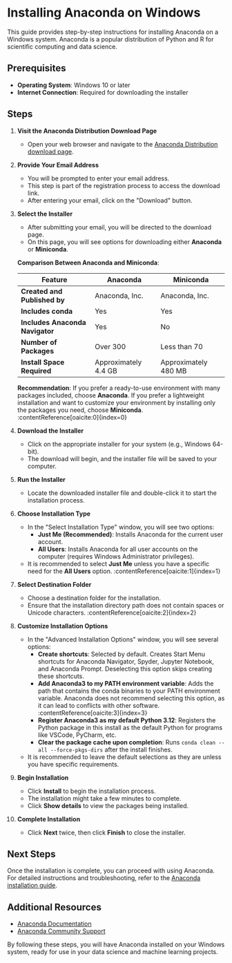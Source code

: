 # Installing Anaconda on Windows

This guide provides step-by-step instructions for installing Anaconda on a Windows system. Anaconda is a popular distribution of Python and R for scientific computing and data science.

## Prerequisites

- **Operating System**: Windows 10 or later
- **Internet Connection**: Required for downloading the installer

## Steps

1. **Visit the Anaconda Distribution Download Page**

   - Open your web browser and navigate to the [Anaconda Distribution download page](https://www.anaconda.com/download).

2. **Provide Your Email Address**

   - You will be prompted to enter your email address.
   - This step is part of the registration process to access the download link.
   - After entering your email, click on the "Download" button.

3. **Select the Installer**

   - After submitting your email, you will be directed to the download page.
   - On this page, you will see options for downloading either **Anaconda** or **Miniconda**.

   **Comparison Between Anaconda and Miniconda**:

   | Feature                | Anaconda                                                                 | Miniconda                                                                 |
   |------------------------|--------------------------------------------------------------------------|--------------------------------------------------------------------------|
   | **Created and Published by** | Anaconda, Inc.                                                          | Anaconda, Inc.                                                          |
   | **Includes conda**      | Yes                                                                      | Yes                                                                      |
   | **Includes Anaconda Navigator** | Yes                                                                      | No                                                                       |
   | **Number of Packages**  | Over 300                                                                 | Less than 70                                                              |
   | **Install Space Required** | Approximately 4.4 GB                                                     | Approximately 480 MB                                                     |

   **Recommendation**: If you prefer a ready-to-use environment with many packages included, choose **Anaconda**. If you prefer a lightweight installation and want to customize your environment by installing only the packages you need, choose **Miniconda**. :contentReference[oaicite:0]{index=0}

4. **Download the Installer**

   - Click on the appropriate installer for your system (e.g., Windows 64-bit).
   - The download will begin, and the installer file will be saved to your computer.

5. **Run the Installer**

   - Locate the downloaded installer file and double-click it to start the installation process.

6. **Choose Installation Type**

   - In the "Select Installation Type" window, you will see two options:
     - **Just Me (Recommended)**: Installs Anaconda for the current user account.
     - **All Users**: Installs Anaconda for all user accounts on the computer (requires Windows Administrator privileges).
   - It is recommended to select **Just Me** unless you have a specific need for the **All Users** option. :contentReference[oaicite:1]{index=1}

7. **Select Destination Folder**

   - Choose a destination folder for the installation.
   - Ensure that the installation directory path does not contain spaces or Unicode characters. :contentReference[oaicite:2]{index=2}

8. **Customize Installation Options**

   - In the "Advanced Installation Options" window, you will see several options:
     - **Create shortcuts**: Selected by default. Creates Start Menu shortcuts for Anaconda Navigator, Spyder, Jupyter Notebook, and Anaconda Prompt. Deselecting this option skips creating these shortcuts.
     - **Add Anaconda3 to my PATH environment variable**: Adds the path that contains the conda binaries to your PATH environment variable. Anaconda does not recommend selecting this option, as it can lead to conflicts with other software. :contentReference[oaicite:3]{index=3}
     - **Register Anaconda3 as my default Python 3.12**: Registers the Python package in this install as the default Python for programs like VSCode, PyCharm, etc.
     - **Clear the package cache upon completion**: Runs `conda clean --all --force-pkgs-dirs` after the install finishes.
   - It is recommended to leave the default selections as they are unless you have specific requirements.

9. **Begin Installation**

   - Click **Install** to begin the installation process.
   - The installation might take a few minutes to complete.
   - Click **Show details** to view the packages being installed.

10. **Complete Installation**

    - Click **Next** twice, then click **Finish** to close the installer.

## Next Steps

Once the installation is complete, you can proceed with using Anaconda. For detailed instructions and troubleshooting, refer to the [Anaconda installation guide](https://docs.anaconda.com/anaconda/install/).

## Additional Resources

- [Anaconda Documentation](https://docs.anaconda.com/)
- [Anaconda Community Support](https://docs.anaconda.com/reference/troubleshooting/)

By following these steps, you will have Anaconda installed on your Windows system, ready for use in your data science and machine learning projects.
